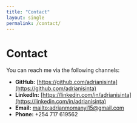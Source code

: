 ```yaml
---
title: "Contact"
layout: single
permalink: /contact/
---
```


# Contact

You can reach me via the following channels:

- **GitHub:** [https://github.com/adrianisinta](https://github.com/adrianisinta)
- **LinkedIn:** [https://linkedin.com/in/adrianisinta](https://linkedin.com/in/adrianisinta)
- **Email:** [mailto:adrianmomanyi15@gmail.com](mailto:adrianmomanyi15@gmail.com)
- **Phone:** +254 717 619562

